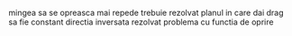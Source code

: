 mingea sa se opreasca mai repede
trebuie rezolvat planul in care dai drag sa fie constant
directia inversata
rezolvat problema cu functia de oprire